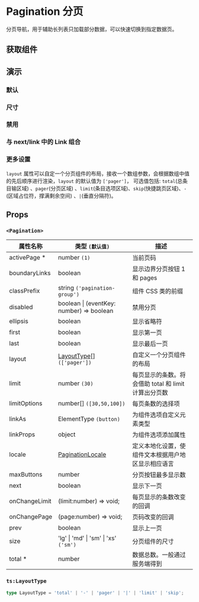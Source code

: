 # Pagination 分页

分页导航，用于辅助长列表只加载部分数据，可以快速切换到指定数据页。

## 获取组件

<!--{include:<import-guide>}-->

## 演示

### 默认

<!--{include:`basic.md`}-->

### 尺寸

<!--{include:`size.md`}-->

### 禁用

<!--{include:`disabled.md`}-->

### 与 next/link 中的 Link 组合

<!--{include:`with-router.md`}-->

### 更多设置

`layout` 属性可以自定一个分页组件的布局，接收一个数组参数，会根据数组中值的先后顺序进行渲染，`layout` 的默认值为 `['pager']`， 可选值包括: `total`(总条目输区域) 、`pager`(分页区域) 、`limit`(条目选项区域)、`skip`(快捷跳页区域)、`-`(区域占位符，撑满剩余空间) 、`|`(垂直分隔符)。

<!--{include:`advanced.md`}-->

## Props

### `<Pagination>`

| 属性名称      | 类型 `(默认值)`                                         | 描述                                                 |
| ------------- | ------------------------------------------------------- | ---------------------------------------------------- |
| activePage \* | number `(1)`                                            | 当前页码                                             |
| boundaryLinks | boolean                                                 | 显示边界分页按钮 1 和 pages                          |
| classPrefix   | string `('pagination-group')`                           | 组件 CSS 类的前缀                                    |
| disabled      | boolean &#124; (eventKey: number) => boolean            | 禁用分页                                             |
| ellipsis      | boolean                                                 | 显示省略符                                           |
| first         | boolean                                                 | 显示第一页                                           |
| last          | boolean                                                 | 显示最后一页                                         |
| layout        | [LayoutType](#code-ts-layout-type-code)[] `(['pager'])` | 自定义一个分页组件的布局                             |
| limit         | number `(30)`                                           | 每页显示的条数。将会借助 total 和 limit 计算出分页数 |
| limitOptions  | number[] `([30,50,100])`                                | 每页条数的选择项                                     |
| linkAs        | ElementType `(button)`                                  | 为组件选项自定义元素类型                             |
| linkProps     | object                                                  | 为组件选项添加属性                                   |
| locale        | [PaginationLocale](/zh/guide/i18n/#pagination)          | 定义本地化设置，使组件文本根据用户地区显示相应语言   |
| maxButtons    | number                                                  | 分页按钮最多显示数                                   |
| next          | boolean                                                 | 显示下一页                                           |
| onChangeLimit | (limit:number) => void;                                 | 每页显示的条数改变的回调                             |
| onChangePage  | (page:number) => void;                                  | 页码改变的回调                                       |
| prev          | boolean                                                 | 显示上一页                                           |
| size          | 'lg' \| 'md' \| 'sm' \| 'xs' `('sm')`                   | 分页组件的尺寸                                       |
| total \*      | number                                                  | 数据总数。一般通过服务端得到                         |

### `ts:LayoutType`

```ts
type LayoutType = 'total' | '-' | 'pager' | '|' | 'limit' | 'skip';
```
